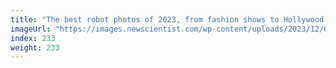 ```yaml
---
title: "The best robot photos of 2023, from fashion shows to Hollywood strikes"
imageUrl: "https://images.newscientist.com/wp-content/uploads/2023/12/05150418/SEI_181435769.jpg?width=788"
index: 233
weight: 233
---
```


